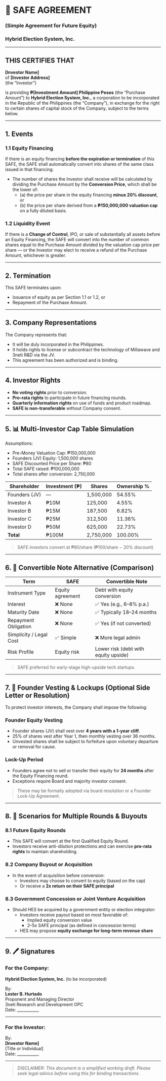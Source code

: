 # 📄 SAFE AGREEMENT
### (Simple Agreement for Future Equity)
### Hybrid Election System, Inc.

---

## THIS CERTIFIES THAT

**[Investor Name]**  
of **[Investor Address]**  
(the “Investor”)

is providing **₱[Investment Amount] Philippine Pesos** (the “Purchase Amount”) to **Hybrid Election System, Inc.**, a corporation to be incorporated in the Republic of the Philippines (the “Company”), in exchange for the right to certain shares of capital stock of the Company, subject to the terms below.

---

## 1. Events

### 1.1 Equity Financing

If there is an equity financing **before the expiration or termination** of this SAFE, the SAFE shall automatically convert into shares of the same class issued in that financing.

- The number of shares the Investor shall receive will be calculated by dividing the Purchase Amount by the **Conversion Price**, which shall be the lower of:
    - (a) the price per share in the equity financing **minus 20% discount**, or
    - (b) the price per share derived from a **₱150,000,000 valuation cap** on a fully diluted basis.

### 1.2 Liquidity Event

If there is a **Change of Control**, IPO, or sale of substantially all assets before an Equity Financing, the SAFE will convert into the number of common shares equal to the Purchase Amount divided by the valuation cap price per share — or the Investor may elect to receive a refund of the Purchase Amount, whichever is greater.

---

## 2. Termination

This SAFE terminates upon:
- Issuance of equity as per Section 1.1 or 1.2, or
- Repayment of the Purchase Amount.

---

## 3. Company Representations

The Company represents that:
- It will be duly incorporated in the Philippines.
- It holds rights to license or subcontract the technology of Millawave and 3neti R&D via the JV.
- This agreement has been authorized and is binding.

---

## 4. Investor Rights

- **No voting rights** prior to conversion.
- **Pro-rata rights** to participate in future financing rounds.
- **Quarterly information rights** on use of funds and product roadmap.
- **SAFE is non-transferable** without Company consent.

---

## 5. 📊 Multi-Investor Cap Table Simulation

Assumptions:
- Pre-Money Valuation Cap: ₱150,000,000
- Founders (JV) Equity: 1,500,000 shares
- SAFE Discounted Price per Share: ₱80
- Total SAFE raised: ₱100,000,000
- Total shares after conversion: 2,750,000

| Shareholder        | Investment (₱) | Shares    | Ownership % |
|--------------------|----------------|-----------|-------------|
| Founders (JV)      | —              | 1,500,000 | 54.55%      |
| Investor A         | ₱10M           | 125,000   | 4.55%       |
| Investor B         | ₱15M           | 187,500   | 6.82%       |
| Investor C         | ₱25M           | 312,500   | 11.36%      |
| Investor D         | ₱50M           | 625,000   | 22.73%      |
| **Total**          | ₱100M          | 2,750,000 | 100.00%     |

> SAFE investors convert at ₱80/share (₱100/share − 20% discount)

---

## 6. 🔁 Convertible Note Alternative (Comparison)

| Term                       | SAFE                                   | Convertible Note                          |
|----------------------------|----------------------------------------|-------------------------------------------|
| Instrument Type            | Equity agreement                       | Debt with equity conversion               |
| Interest                   | ❌ None                                 | ✅ Yes (e.g., 6–8% p.a.)                   |
| Maturity Date              | ❌ None                                 | ✅ Typically 18–24 months                  |
| Repayment Obligation       | ❌ None                                 | ✅ Yes (if not converted)                 |
| Simplicity / Legal Cost    | ✅ Simple                               | ❌ More legal admin                        |
| Risk Profile               | Equity risk                            | Lower risk (debt with equity upside)      |

> SAFE preferred for early-stage high-upside tech startups.

---

## 7. 🔐 Founder Vesting & Lockups (Optional Side Letter or Resolution)

To protect investor interests, the Company shall impose the following:

### Founder Equity Vesting
- Founder shares (JV) shall vest over **4 years with a 1-year cliff**.
- 25% of shares vest after Year 1, then monthly vesting over 36 months.
- Unvested shares shall be subject to forfeiture upon voluntary departure or removal for cause.

### Lock-Up Period
- Founders agree not to sell or transfer their equity for **24 months** after the Equity Financing round.
- Exceptions require Board and majority investor consent.

> These may be formally adopted via board resolution or a Founder Lock-Up Agreement.

---

## 8. 🔁 Scenarios for Multiple Rounds & Buyouts

### 8.1 Future Equity Rounds
- This SAFE will convert at the first Qualified Equity Round.
- Investors receive anti-dilution protections and can exercise **pro-rata rights** to maintain shareholding.

### 8.2 Company Buyout or Acquisition
- In the event of acquisition before conversion:
    - Investors may choose to convert to equity (based on the cap)
    - Or receive a **2x return on their SAFE principal**

### 8.3 Government Concession or Joint Venture Acquisition
- Should HES be acquired by a government entity or election integrator:
    - Investors receive payout based on most favorable of:
        - Implied equity conversion value
        - 2–5x SAFE principal (as defined in concession terms)
    - HES may propose **equity exchange for long-term revenue share**

---

## 9. 🖊️ Signatures

### For the Company:
**Hybrid Election System, Inc.** (to be incorporated)

By:  
**Lester B. Hurtado**  
Proponent and Managing Director  
3neti Research and Development OPC  
Date: ___________

---

### For the Investor:

By:  
**[Investor Name]**  
[Title or Individual]  
Date: ___________

---

> *DISCLAIMER: This document is a simplified working draft. Please seek legal advice before using this for binding transactions.*
